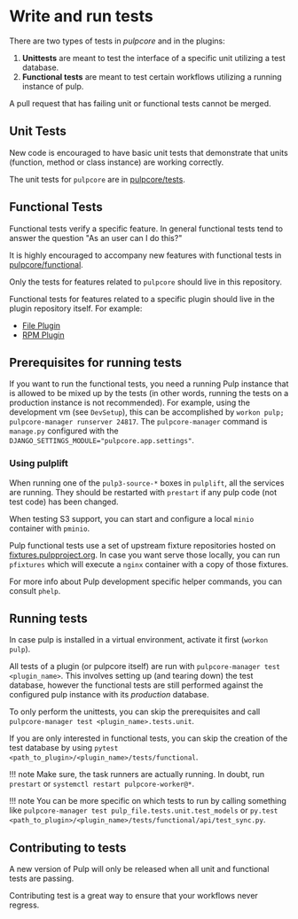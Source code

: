 # Write and run tests

There are two types of tests in *pulpcore* and in the plugins:

1. **Unittests** are meant to test the interface of a specific unit utilizing a test database.
2. **Functional tests** are meant to test certain workflows utilizing a running instance of pulp.

A pull request that has failing unit or functional tests cannot be merged.



## Unit Tests

New code is encouraged to have basic unit tests that demonstrate that
units (function, method or class instance) are working correctly.

The unit tests for `pulpcore` are in [pulpcore/tests](https://github.com/pulp/pulpcore/tree/master/pulpcore/tests/unit).



## Functional Tests

Functional tests verify a specific feature.
In general functional tests tend to answer the question "As an user can I do this?"

It is highly encouraged to accompany new features with functional
tests in [pulpcore/functional](https://github.com/pulp/pulpcore/tree/master/pulpcore/tests/functional).

Only the tests for features related to `pulpcore` should live in this repository.

Functional tests for features related to a specific plugin should live in the
plugin repository itself. For example:

- [File Plugin](https://github.com/pulp/pulpcore/tree/master/pulp_file/tests/functional)
- [RPM Plugin](https://github.com/pulp/pulp_rpm/tree/master/pulp_rpm/tests/functional)

## Prerequisites for running tests

If you want to run the functional tests, you need a running Pulp instance that is allowed to be
mixed up by the tests (in other words, running the tests on a production instance is not
recommended). For example, using the development vm (see `DevSetup`),
this can be accomplished by `workon pulp; pulpcore-manager runserver 24817`. The
`pulpcore-manager` command is `manage.py` configured with the
`DJANGO_SETTINGS_MODULE="pulpcore.app.settings"`.

### Using pulplift

When running one of the `pulp3-source-*` boxes in `pulplift`, all the services are running.  They
should be restarted with `prestart` if any pulp code (not test code) has been changed.

When testing S3 support, you can start and configure a local `minio` container with `pminio`.

Pulp functional tests use a set of upstream fixture repositories hosted on
[fixtures.pulpproject.org](https://fixtures.pulpproject.org/).  In case you want serve those
locally, you can run `pfixtures` which will execute a `nginx` container with a copy of those
fixtures.

For more info about Pulp development specific helper commands, you can consult `phelp`.

## Running tests

In case pulp is installed in a virtual environment, activate it first (`workon pulp`).

All tests of a plugin (or pulpcore itself) are run with `pulpcore-manager test <plugin_name>`.
This involves setting up (and tearing down) the test database, however the functional tests are
still performed against the configured pulp instance with its *production* database.

To only perform the unittests, you can skip the prerequisites and call
`pulpcore-manager test <plugin_name>.tests.unit`.

If you are only interested in functional tests, you can skip the creation of the test database by
using `pytest <path_to_plugin>/<plugin_name>/tests/functional`.

!!! note
    Make sure, the task runners are actually running. In doubt, run `prestart` or
    `systemctl restart pulpcore-worker@*`.


!!! note
    You can be more specific on which tests to run by calling something like
    `pulpcore-manager test pulp_file.tests.unit.test_models` or
    `py.test <path_to_plugin>/<plugin_name>/tests/functional/api/test_sync.py`.


## Contributing to tests

A new version of Pulp will only be released when all unit and functional tests are
passing.

Contributing test is a great way to ensure that your workflows never regress.

[istqb]: https://www.istqb.org/downloads/syllabi/foundation-level-syllabus.html
